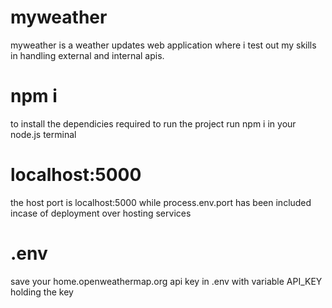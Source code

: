 # myweather
myweather is a weather updates web application where i test out my skills in handling external and internal apis.

# npm i
to install the dependicies required to run the project run npm i in your node.js terminal

# localhost:5000
the host port is localhost:5000 while process.env.port has been included incase of deployment over hosting services 

# .env
save your home.openweathermap.org api key in .env with variable API_KEY holding the key
